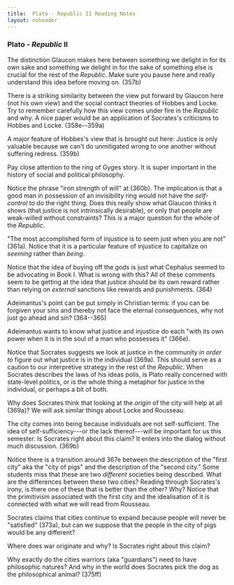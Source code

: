 ```yaml
---
title:  Plato - Republic II Reading Notes
layout: noheader
---
```


### Plato - *Republic* II ###

The distinction Glaucon makes here between something we delight in for its own sake and something we delight in for the sake of something else is crucial for the rest of the *Republic*.  Make sure you pause here and really understand this idea before moving on.
(357b)

There is a striking similarity between the view put forward by Glaucon here (not his own view) and the social contract theories of Hobbes and Locke.  Try to remember carefully how this view comes under fire in the *Republic* and why.  A nice paper would be an application of Socrates's criticisms to Hobbes and Locke.
(358e--359a)

A major feature of Hobbes's view that is brought out here: Justice is only valuable because we can't do unmitigated wrong to one another without suffering redress.
(359b)

Pay close attention to the ring of Gyges story.  It is super important in the history of social and political philosophy.

Notice the phrase "iron strength of will" at (360b). The implication is that a good man in possession of an invisibility ring would not have the *self-control* to do the right thing. Does this really show what Glaucon thinks it shows (that justice is not intrinsically desirable), or only that people are weak-willed without constraints? This is a major question for the whole of the *Republic*.

"The most accomplished form of injustice is to seem just when you are not" (361a). Notice that it is a particular feature of injustice to capitalize on *seeming* rather than *being*.

Notice that the idea of buying off the gods is just what Cephalus seemed to be advocating in Book I.  What is wrong with this?  All of these comments seem to be getting at the idea that justice should be its own reward rather than relying on *external* sanctions like rewards and punishments.
(364)

Adeimantus's point can be put simply in Christian terms: if you can be forgiven your sins and thereby not face the eternal consequences, why not just go ahead and sin?
(364--365)

Adeimantus wants to know what justice and injustice do each "with its own power when it is in the soul of a man who possesses it" (366e).

Notice that Socrates suggests we look at justice in the community *in order to* figure out what justice is in the individual (369a). This should serve as a caution to our interpretive strategy in the rest of the *Republic*. When Socrates describes the laws of his ideas polis, is Plato really concerned with state-level politics, or is the whole thing a metaphor for justice in the individual, or perhaps a bit of both.

Why does Socrates think that looking at the *origin* of the city will help at all (369a)? We will ask similar things about Locke and Rousseau.

The city comes into being because individuals are not self-sufficient.  The idea of self-sufficiency---or the lack thereof---will be important for us this semester.  Is Socrates right about this claim?  It enters into the dialog without much discussion.
(369b)

Notice there is a transition around 367e between the description of the "first city" aka the "city of pigs" and the description of the "second city."  Some students miss that these are two *different* societies being described.  What are the differences between these two cities?  Reading through Socrates's irony, is there one of these that is better than the other?  Why?  Notice that the primitivism associated with the first city and the idealisation of it is connected with what we will read from Rousseau.

Socrates claims that cities continue to expand because people will never be "satisfied" (373a), but can we suppose that the people in the city of pigs would be any different?

Where does war originate and why?  Is Socrates right about this claim?

Why exactly do the cities warriors (aka "guardians") need to have philosophic natures?  And why in the world does Socrates pick the dog as the philosophical animal?
(375ff)
